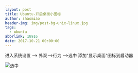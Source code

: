 ```yaml
---
layout: post
title: Ubuntu-开启桌面小图标
author: shaomiao
header-img: img/post-bg-unix-linux.jpg
tags:
  - ubuntu
abbrlink: 18916
date: 2017-10-21 00:00:00
---
```

进入系统设置 --> 外观-->行为  -->选中 添加"显示桌面"图标到启动器

![选中](http://upload-images.jianshu.io/upload_images/2590671-96923e8e2e10aa86.png?imageMogr2/auto-orient/strip%7CimageView2/2/w/1240)
